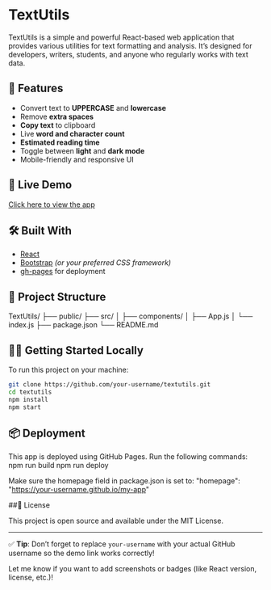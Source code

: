 # TextUtils

TextUtils is a simple and powerful React-based web application that provides various utilities for text formatting and analysis. It’s designed for developers, writers, students, and anyone who regularly works with text data.

## 🚀 Features

- Convert text to **UPPERCASE** and **lowercase**
- Remove **extra spaces**
- **Copy text** to clipboard
- Live **word and character count**
- **Estimated reading time**
- Toggle between **light** and **dark mode**
- Mobile-friendly and responsive UI

## 🔗 Live Demo

[Click here to view the app](https://nishusachan30.github.io/TextUtils-React)

## 🛠 Built With

- [React](https://reactjs.org/)
- [Bootstrap](https://getbootstrap.com/) *(or your preferred CSS framework)*
- [gh-pages](https://www.npmjs.com/package/gh-pages) for deployment

## 📁 Project Structure

TextUtils/
├── public/
├── src/
│ ├── components/
│ ├── App.js
│ └── index.js
├── package.json
└── README.md


## 🧑‍💻 Getting Started Locally

To run this project on your machine:

```bash
git clone https://github.com/your-username/textutils.git
cd textutils
npm install
npm start
```


## 📦 Deployment

This app is deployed using GitHub Pages. Run the following commands:
npm run build
npm run deploy

Make sure the homepage field in package.json is set to:
"homepage": "https://your-username.github.io/my-app"

##📃 License

This project is open source and available under the MIT License.

---

✅ **Tip**: Don’t forget to replace `your-username` with your actual GitHub username so the demo link works correctly!

Let me know if you want to add screenshots or badges (like React version, license, etc.)!



